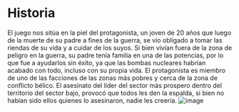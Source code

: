 # Historia
El juego nos sitúa en la piel del protagonista, un joven de 20 años que luego de la muerte de su padre a fines de la guerra, se vio obligado a tomar las riendas de su vida y a cuidar de los suyos.
Si bien vivían fuera de la zona de peligro en la guerra, su padre tenía familia en una de las potencias, por lo que fue a ayudarlos sin éxito, ya que las bombas nucleares habrían acabado con todo, incluso con su propia vida.
El protagonista es miembro de uno de las facciones de las zonas más pobres y cerca de la zona de conflicto bélico. 
El asesinato del líder del sector más prospero dentro del territorio del sector bajo, provocó que todos les den la espalda, si bien no habían sido ellos quienes lo asesinaron, nadie les creería.
![image](https://user-images.githubusercontent.com/126698679/227171923-ad6ee34a-20f7-4d88-881a-bb00c93f024f.png)

